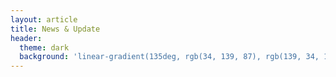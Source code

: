 ```yaml
---
layout: article
title: News & Update
header:
  theme: dark
  background: 'linear-gradient(135deg, rgb(34, 139, 87), rgb(139, 34, 139))'
---
```


